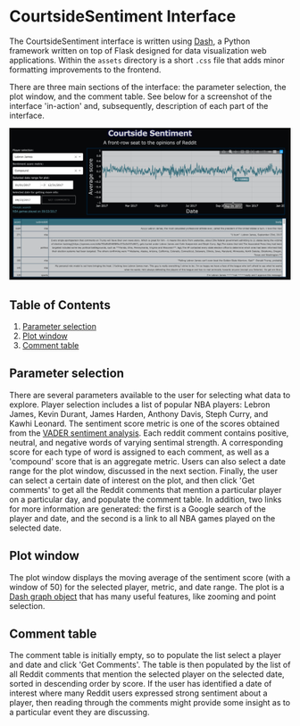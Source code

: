 # CourtsideSentiment Interface
The CourtsideSentiment interface is written using [Dash](https://dash.plot.ly/), a Python framework written on top of Flask designed for data visualization web applications. Within the `assets` directory is a short `.css` file that adds minor formatting improvements to the frontend.

There are three main sections of the interface: the parameter selection, the plot window, and the comment table. See below for a screenshot of the interface 'in-action' and, subsequently, description of each part of the interface.

![](screenshot.png)

## Table of Contents

1. [Parameter selection](README.md#parameter_selection)
1. [Plot window](README.md#plot_window)
1. [Comment table](README.md#comment_table)

## Parameter selection
There are several parameters available to the user for selecting what data to explore. Player selection includes a list of popular NBA players: Lebron James, Kevin Durant, James Harden, Anthony Davis, Steph Curry, and Kawhi Leonard.  The sentiment score metric is one of the scores obtained from the [VADER sentiment analysis](https://github.com/cjhutto/vaderSentiment).  Each reddit comment contains positive, neutral, and negative words of varying sentimal strength.  A corresponding score for each type of word is assigned to each comment, as well as a 'compound' score that is an aggregate metric. 
Users can also select a date range for the plot window, discussed in the next section.
Finally, the user can select a certain date of interest on the plot, and then click 'Get comments' to get all the Reddit comments that mention a particular player on a particular day, and populate the comment table. In addition, two links for more information are generated: the first is a Google search of the player and date, and the second is a link to all NBA games played on the selected date.

## Plot window
The plot window displays the moving average of the sentiment score (with a window of 50) for the selected player, metric, and date range. The plot is a [Dash graph object](https://dash.plot.ly/dash-core-components/graph) that has many useful features, like zooming and point selection.

## Comment table
The comment table is initially empty, so to populate the list select a player and date and click 'Get Comments'. The table is then populated by the list of all Reddit comments that mention the selected player on the selected date, sorted in descending order by score. If the user has identified a date of interest where many Reddit users expressed strong sentiment about a player, then reading through the comments might provide some insight as to a particular event they are discussing.

